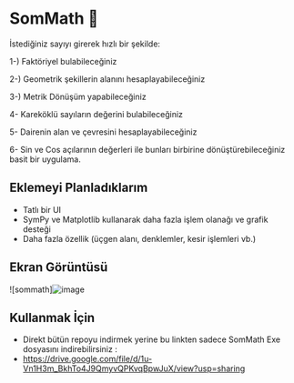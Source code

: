 
# SomMath 🔢

İstediğiniz sayıyı girerek hızlı bir şekilde:

1-) Faktöriyel bulabileceğiniz

2-) Geometrik şekillerin alanını hesaplayabileceğiniz

3-) Metrik Dönüşüm yapabileceğiniz

4- Kareköklü sayıların değerini bulabileceğiniz

5- Dairenin alan ve çevresini hesaplayabileceğiniz

6- Sin ve Cos açılarının değerleri ile bunları birbirine dönüştürebileceğiniz basit bir uygulama.



## Eklemeyi Planladıklarım

- Tatlı bir UI
- SymPy ve Matplotlib kullanarak daha fazla işlem olanağı ve grafik desteği
- Daha fazla özellik (üçgen alanı, denklemler, kesir işlemleri vb.)

  
## Ekran Görüntüsü

  ![sommath]![image](https://github.com/Wixobb/Python-Denemeleri/assets/62648552/3422f5c5-24f5-452e-9e29-2f060b978678)


  
## Kullanmak İçin

- Direkt bütün repoyu indirmek yerine bu linkten sadece SomMath Exe dosyasını indirebilirsiniz :
- https://drive.google.com/file/d/1u-Vn1H3m_BkhTo4J9QmyvQPKvqBpwJuX/view?usp=sharing

